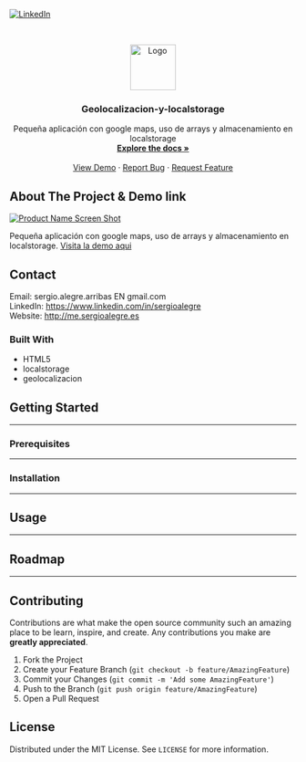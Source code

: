 
<!--
REEMPLAZAR: Buscador-Ajax-similar-a-Google, TITULO, DESCRIPCION, DESCRIPCION2, DEMO, TECNOLOGIAS
-->

[![LinkedIn][linkedin-shield]][linkedin-url]



<!-- PROJECT LOGO -->
<br />
<p align="center">
  <a href="https://github.com/sergioalegre/Geolocalizacion-y-localstorage">
    <img src="http://sergioalegre.es/logo.JPG" alt="Logo" width="80" height="80">
  </a>

  <h3 align="center"><!-- TITULO -->Geolocalizacion-y-localstorage</h3>

  <p align="center">
    <!-- DESCRIPCION -->Pequeña aplicación con google maps, uso de arrays y almacenamiento en localstorage
    <br />
    <a href="https://github.com/sergioalegre/Geolocalizacion-y-localstorage"><strong>Explore the docs »</strong></a>
    <br />
    <br />
    <!-- DEMO --><a href="http://sergioalegre.es/Programacion/_APIS_HTML5/">View Demo</a>
    ·
    <a href="https://github.com/sergioalegre/Geolocalizacion-y-localstorage/issues">Report Bug</a>
    ·
    <a href="https://github.com/sergioalegre/Geolocalizacion-y-localstorage/issues">Request Feature</a>
  </p>
</p>


<!-- ABOUT THE PROJECT -->
## About The Project & Demo link
[![Product Name Screen Shot][product-screenshot]](http://sergioalegre.es/Programacion/_APIS_HTML5)
<!-- DESCRIPCION2 --> <!-- DEMO -->
Pequeña aplicación con google maps, uso de arrays y almacenamiento en localstorage.  <a href="http://sergioalegre.es/Programacion/_APIS_HTML5/">Visita la demo aqui</a>


## Contact
Email: sergio.alegre.arribas EN gmail.com
<br>
LinkedIn: https://www.linkedin.com/in/sergioalegre
<br>
Website: http://me.sergioalegre.es


### Built With
<!-- TECNOLOGIAS -->
* HTML5
* localstorage
* geolocalizacion


<!-- GETTING STARTED -->
## Getting Started
---

### Prerequisites
---

### Installation
---

## Usage
---


## Roadmap
---


## Contributing

Contributions are what make the open source community such an amazing place to be learn, inspire, and create. Any contributions you make are **greatly appreciated**.

1. Fork the Project
2. Create your Feature Branch (`git checkout -b feature/AmazingFeature`)
3. Commit your Changes (`git commit -m 'Add some AmazingFeature'`)
4. Push to the Branch (`git push origin feature/AmazingFeature`)
5. Open a Pull Request

<!-- LICENSE -->
## License

Distributed under the MIT License. See `LICENSE` for more information.


[linkedin-shield]: https://img.shields.io/badge/-LinkedIn-black.svg?style=flat-square&logo=linkedin&colorB=555
[linkedin-url]: https://linkedin.com/in/sergioalegre
[product-screenshot]: images/screenshot.png
